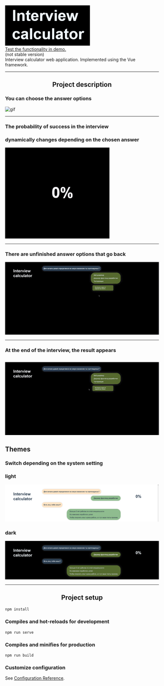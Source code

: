 ![img](./src/assets/name.png)<br/>
[Test the functionality in demo.](https://azzimandias.github.io/interview-calculator/)<br/>
(not stable version)<br/>
Interview calculator web application. Implemented using the Vue framework.<br/>

---
<h2 align="center"> Project description </h2>

### You can choose the answer options
![gif](./src/assets/gifs/choiсe.gif)

---
### The probability of success in the interview 
### dynamically changes depending on the chosen answer
![gif](./src/assets/gifs/percents.gif)

---
### There are unfinished answer options that go back
![gif](./src/assets/gifs/tester.gif) 

---
### At the end of the interview, the result appears
![gif](./src/assets/gifs/branch.gif) 
---

## Themes

### Switch depending on the system setting

### light
![img](./src/assets/white.png)
### dark
![img](./src/assets/black.png)

---

<h2 align="center"> Project setup </h2>

```
npm install
```

### Compiles and hot-reloads for development
```
npm run serve
```

### Compiles and minifies for production
```
npm run build
```

### Customize configuration
See [Configuration Reference](https://cli.vuejs.org/config/).
